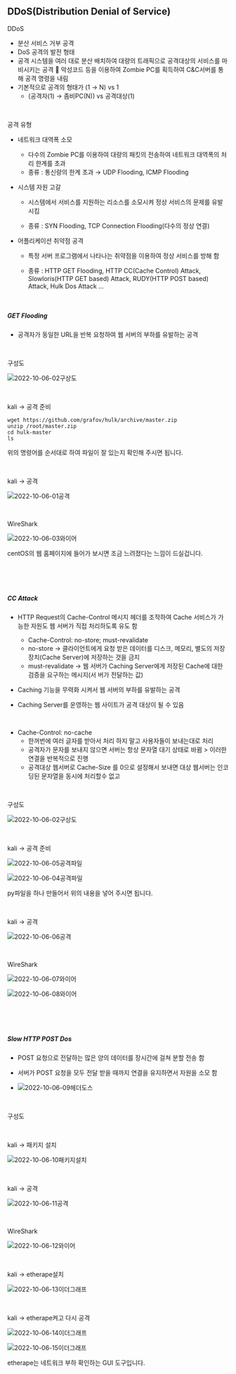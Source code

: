 ## DDoS(Distribution Denial of Service)

DDoS

- 분산 서비스 거부 공격
- DoS 공격의 발전 형태
- 공격 시스템을 여러 대로 분산 배치하여 대량의 트래픽으로 공격대상의 서비스를 마비시키는 공격  악성코드 등을 이용하여 Zombie PC를 획득하여 C&C서버를 통해 공격 명령을 내림
- 기본적으로 공격의 형태가 (1 → N) vs 1
  - (공격자(1) → 좀비PC(N)) vs 공격대상(1)

<br>

공격 유형

- 네트워크 대역폭 소모 
  - 다수의 Zombie PC를 이용하여 대량의 패킷의 전송하여 네트워크 대역폭의 처리 한계를 초과 
  - 종류 : 통신량의 한계 초과 → UDP Flooding, ICMP Flooding 



- 시스템 자원 고갈 

  - 시스템에서 서비스를 지원하는 리소스를 소모시켜 정상 서비스의 문제를 유발 시킴 

  - 종류 : SYN Flooding, TCP Connection Flooding(다수의 정상 연결) 



- 어플리케이션 취약점 공격 

  - 특정 서버 프로그램에서 나타나는 취약점을 이용하여 정상 서비스를 방해 함 

  - 종류 : HTTP GET Flooding, HTTP CC(Cache Control) Attack, Slowloris(HTTP GET based) Attack,  RUDY(HTTP POST based) Attack, Hulk Dos Attack ...

<br>

##### GET Flooding

- 공격자가 동일한 URL을 반복 요청하여 웹 서버의 부하를 유발하는 공격

<br>

구성도

![2022-10-06-02구상도](../images/2022-10-06-DDoS/2022-10-06-02구상도.jpg)

<br>

kali -> 공격 준비

```
wget https://github.com/grafov/hulk/archive/master.zip
unzip /root/master.zip
cd hulk-master
ls
```

위의 명령어를 순서대로 하여 파일이 잘 있는지 확인해 주시면 됩니다.

<br>

kali -> 공격

![2022-10-06-01공격](../images/2022-10-06-DDoS/2022-10-06-01공격.jpg)

<br>

WireShark

![2022-10-06-03와이어](../images/2022-10-06-DDoS/2022-10-06-03와이어.jpg)

centOS의 웹 홈페이지에 들어가 보시면 조금 느려졌다는 느낌이 드실겁니다.

<br>

<br>

<br>

##### CC Attack

- HTTP Request의 Cache-Control 메시지 헤더를 조작하여 Cache 서비스가 가능한 자원도 웹 서버가 직접 처리하도록 유도 함 
  - Cache-Control: no-store; must-revalidate 
  - no-store → 클라이언트에게 요청 받은 데이터를 디스크, 메모리, 별도의 저장 장치(Cache Server)에 저장하는 것을 금지 
  - must-revalidate → 웹 서버가 Caching Server에게 저장된 Cache에 대한 검증을 요구하는 메시지(서 버가 전달하는 값) 

- Caching 기능을 무력화 시켜서 웹 서버의 부하를 유발하는 공격 
-  Caching Server를 운영하는 웹 사이트가 공격 대상이 될 수 있음

<br>

- Cache-Control: no-cache
  - 한꺼번에 여러 글자를 받아서 처리 하지 말고 사용자들이 보내는대로 처리
  - 공격자가 문자를 보내지 않으면 서버는 항상 문자열 대기 상태로 바뀜 > 이러한 연결을 반복적으로 진행
  - 공격대상 웹서버로 Cache-Size 를 0으로 설정해서 보내면 대상 웹서버는 인코딩된 문자열을 동시에 처리할수 없고

<br>

구성도

![2022-10-06-02구상도](../images/2022-10-06-DDoS/2022-10-06-02구상도-1665042065429-8.jpg)

<br>

kali -> 공격 준비

![2022-10-06-05공격파일](../images/2022-10-06-DDoS/2022-10-06-05공격파일.jpg)

![2022-10-06-04공격파일](../images/2022-10-06-DDoS/2022-10-06-04공격파일.jpg)

py파일을 하나 만들어서 위의 내용을 넣어 주시면 됩니다.

<br>

kali -> 공격

![2022-10-06-06공격](../images/2022-10-06-DDoS/2022-10-06-06공격.jpg)

<br>

WireShark

![2022-10-06-07와이어](../images/2022-10-06-DDoS/2022-10-06-07와이어.jpg)

![2022-10-06-08와이어](../images/2022-10-06-DDoS/2022-10-06-08와이어.jpg)

<br>

<br>

<br>

##### Slow HTTP POST Dos

- POST 요청으로 전달하는 많은 양의 데이터를 장시간에 걸쳐 분할 전송 함 

- 서버가 POST 요청을 모두 전달 받을 때까지 연결을 유지하면서 자원을 소모 함
- ![2022-10-06-09헤더도스](../images/2022-10-06-DDoS/2022-10-06-09헤더도스.jpg)

<br>

구성도



<br>

kali -> 패키지 설치

![2022-10-06-10패키지설치](../images/2022-10-06-DDoS/2022-10-06-10패키지설치.jpg)

<br>

kali -> 공격

![2022-10-06-11공격](../images/2022-10-06-DDoS/2022-10-06-11공격.jpg)

<br>

WireShark

![2022-10-06-12와이어](../images/2022-10-06-DDoS/2022-10-06-12와이어.jpg)

<br>

kali -> etherape설치

![2022-10-06-13이더그래프](../images/2022-10-06-DDoS/2022-10-06-13이더그래프.jpg)

<br>

kali -> etherape켜고 다시 공격

![2022-10-06-14이더그래프](../images/2022-10-06-DDoS/2022-10-06-14이더그래프.jpg)

![2022-10-06-15이더그래프](../images/2022-10-06-DDoS/2022-10-06-15이더그래프.jpg)

etherape는 네트워크 부하 확인하는 GUI  도구입니다.

<br>

<br>

<br>





